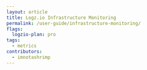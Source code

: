 ```yaml
---
layout: article
title: Logz.io Infrastructure Monitoring
permalink: /user-guide/infrastructure-monitoring/
flags:
  logzio-plan: pro
tags:
  - metrics
contributors:
  - imnotashrimp
---
```


